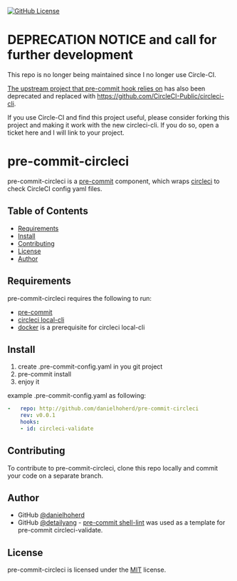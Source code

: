 [![GitHub License](https://img.shields.io/badge/license-MIT-blue.svg)](https://raw.githubusercontent.com/circleci/local-cli/master/LICENSE)

# DEPRECATION NOTICE and call for further development

This repo is no longer being maintained since I no longer use Circle-CI.

[The upstream project that pre-commit hook relies on](https://github.com/circleci/local-cli) has also been deprecated and replaced with <https://github.com/CircleCI-Public/circleci-cli>.

If you use Circle-CI and find this project useful, please consider forking this project and making it work with the new circleci-cli. If you do so, open a ticket here and I will link to your project.

# pre-commit-circleci

pre-commit-circleci is a [pre-commit](https://github.com/pre-commit/pre-commit) component, which wraps [circleci](https://github.com/circleci/local-cli) to check CircleCI config yaml files.

Table of Contents
-----------------

  * [Requirements](#requirements)
  * [Install](#install)
  * [Contributing](#contributing)
  * [License](#license)
  * [Author](#author)

Requirements
------------
  pre-commit-circleci requires the following to run:

  * [pre-commit](http://pre-commit.com)
  * [circleci local-cli](https://github.com/circleci/local-cli)
  * [docker](https://www.docker.com/) is a prerequisite for circleci local-cli


Install
---------

1. create .pre-commit-config.yaml in you git project
2. pre-commit install
3. enjoy it

example .pre-commit-config.yaml as following:

```yaml
-   repo: http://github.com/danielhoherd/pre-commit-circleci
    rev: v0.0.1
    hooks:
    - id: circleci-validate
```

Contributing
------------

To contribute to pre-commit-circleci, clone this repo locally and commit your code on a separate branch.


Author
------

- GitHub [@danielhoherd](https://github.com/danielhoherd)
- GitHub [@detailyang](https://github.com/detailyang) - [pre-commit shell-lint](https://github.com/detailyang/pre-commit-shell) was used as a template for pre-commit circleci-validate.


License
-------

pre-commit-circleci is licensed under the [MIT](https://github.com/danielhoherd/pre-commit-circleci/blob/master/LICENSE) license.  
